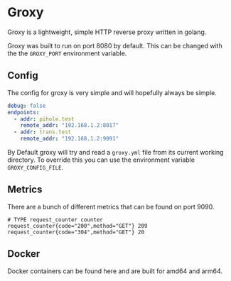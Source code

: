 # Groxy

Groxy is a lightweight, simple HTTP reverse proxy written in golang.

Groxy was built to run on port 8080 by default. This can be changed with the the `GROXY_PORT` environment variable.

## Config

The config for groxy is very simple and will hopefully always be simple.

```yaml
debug: false
endpoints: 
  - addr: pihole.test
    remote_addr: "192.168.1.2:8017"
  - addr: trans.test
    remote_addr: "192.168.1.2:9091"
```

By Default groxy will try and read a `groxy.yml` file from its current working directory. To override this you can use the environment variable `GROXY_CONFIG_FILE`.

## Metrics

There are a bunch of different metrics that can be found on port 9090.

```
# TYPE request_counter counter
request_counter{code="200",method="GET"} 209
request_counter{code="304",method="GET"} 20
```

## Docker

Docker containers can be found here and are built for amd64 and arm64.

